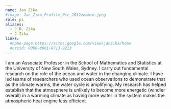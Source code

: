```yaml
---
name: Jan Zika
#image: Jan_Zika_Profile_Pic_2019zoomin.jpeg
role: pi
aliases:
  - J.D. Zika
  - J Zika
links:
  #home-page:https://sites.google.com/view/janzika/home
  #orcid: 0000-0001-8713-9213
---
```


I am an Associate Professor in the School of Mathematics and Statistics at the University of New South Wales, Sydney. I carry out fundamental research on the role of the ocean and water in the changing climate. I have led teams of researchers who used ocean observations to demonstrate that as the climate warms, the water cycle is amplifying. My research has helped establish that the atmosphere is unlikely to become more energetic (windier overall) in a warming climate as having more water in the system makes the atmospheric heat engine less efficient. 
